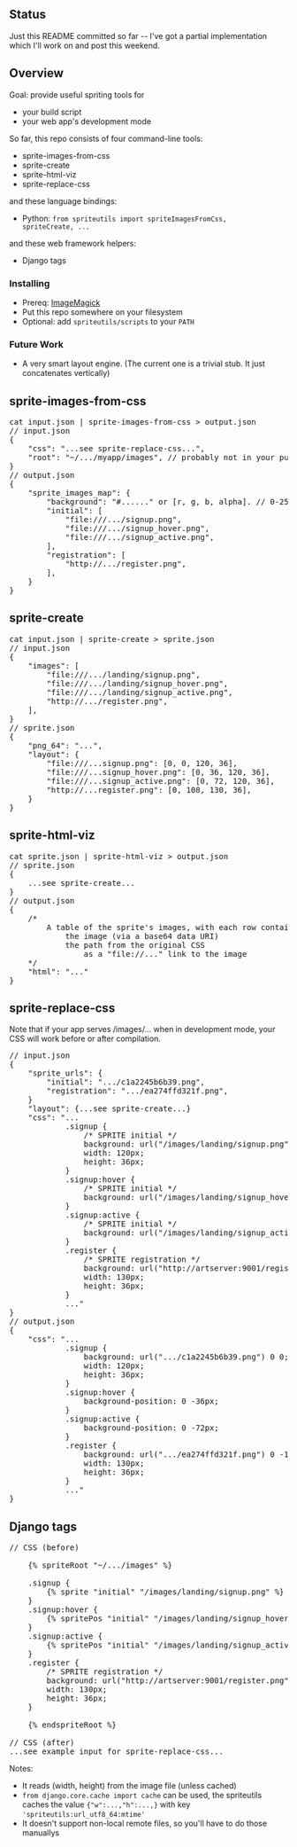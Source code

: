 
## Status

Just this README committed so far -- I've got a partial implementation which I'll work on and post this weekend.

## Overview

Goal: provide useful spriting tools for

* your build script
* your web app's development mode

So far, this repo consists of four command-line tools:

* sprite-images-from-css
* sprite-create
* sprite-html-viz
* sprite-replace-css

and these language bindings:

* Python: <code>from spriteutils import spriteImagesFromCss, spriteCreate, ...</code>

and these web framework helpers:

* Django tags

### Installing

* Prereq: [ImageMagick](http://www.imagemagick.org/script/index.php)
* Put this repo somewhere on your filesystem
* Optional: add <code>spriteutils/scripts</code> to your <code>PATH</code>

### Future Work

* A very smart layout engine. (The current one is a trivial stub. It just concatenates vertically)

## sprite-images-from-css

<pre>cat input.json | sprite-images-from-css > output.json
// input.json
{
    "css": "...see sprite-replace-css...",
    "root": "~/.../myapp/images", // probably not in your public static folder
}
// output.json
{
    "sprite_images_map": {
        "background": "#......" or [r, g, b, alpha]. // 0-255
        "initial": [
            "file:///.../signup.png",
            "file:///.../signup_hover.png",
            "file:///.../signup_active.png",
        ],
        "registration": [
            "http://.../register.png",
        ],
    }
}</pre>

## sprite-create

<pre>cat input.json | sprite-create > sprite.json
// input.json
{
    "images": [
        "file:///.../landing/signup.png",
        "file:///.../landing/signup_hover.png",
        "file:///.../landing/signup_active.png",
        "http://.../register.png",
    ],
}
// sprite.json
{
    "png_64": "...",
    "layout": {
        "file:///...signup.png": [0, 0, 120, 36],
        "file:///...signup_hover.png": [0, 36, 120, 36],
        "file:///...signup_active.png": [0, 72, 120, 36],
        "http://...register.png": [0, 108, 130, 36],
    }
}</pre>

## sprite-html-viz

<pre>cat sprite.json | sprite-html-viz > output.json
// sprite.json
{
    ...see sprite-create...
}
// output.json
{
    /*
        A table of the sprite's images, with each row containing:
            the image (via a base64 data URI)
            the path from the original CSS
                as a "file://..." link to the image
    */
    "html": "..."
}</pre>


## sprite-replace-css

Note that if your app serves /images/... when in development mode, your CSS will work before or after compilation.

<pre>// input.json
{
    "sprite_urls": {
        "initial": ".../c1a2245b6b39.png",
        "registration": ".../ea274ffd321f.png",
    }
    "layout": {...see sprite-create...}
    "css": "...
            .signup {
                /* SPRITE initial */
                background: url("/images/landing/signup.png");
                width: 120px;
                height: 36px;
            }
            .signup:hover {
                /* SPRITE initial */
                background: url("/images/landing/signup_hover.png");
            }
            .signup:active {
                /* SPRITE initial */
                background: url("/images/landing/signup_active.png");
            }
            .register {
                /* SPRITE registration */
                background: url("http://artserver:9001/register.png");
                width: 130px;
                height: 36px;
            }
            ..."
}
// output.json
{
    "css": "...
            .signup {
                background: url(".../c1a2245b6b39.png") 0 0;
                width: 120px;
                height: 36px;
            }
            .signup:hover {
                background-position: 0 -36px;
            }
            .signup:active {
                background-position: 0 -72px;
            }
            .register {
                background: url(".../ea274ffd321f.png") 0 -108px;
                width: 130px;
                height: 36px;
            }
            ..."
}</pre>


## Django tags

<pre>// CSS (before)
    
    {% spriteRoot "~/.../images" %}
    
    .signup {
        {% sprite "initial" "/images/landing/signup.png" %}
    }
    .signup:hover {
        {% spritePos "initial" "/images/landing/signup_hover.png" %}
    }
    .signup:active {
        {% spritePos "initial" "/images/landing/signup_active.png" %}
    }
    .register {
        /* SPRITE registration */
        background: url("http://artserver:9001/register.png");
        width: 130px;
        height: 36px;
    }
    
    {% endspriteRoot %}

// CSS (after)
...see example input for sprite-replace-css...</pre>

Notes:

* It reads (width, height) from the image file (unless cached)
* <code>from django.core.cache import cache</code> can be used, the spriteutils caches the value <code>{"w":...,"h":...,}</code> with key <code>'spriteutils:url\_utf8\_64:mtime'</code>
* It doesn't support non-local remote files, so you'll have to do those manuallys




